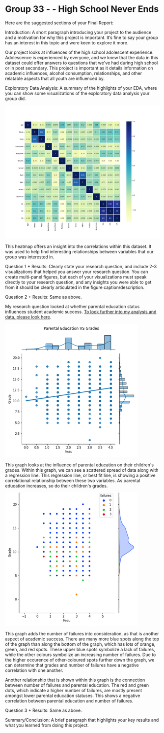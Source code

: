# Group 33 - - High School Never Ends

Here are the suggested sections of your Final Report:

Introduction: A short paragraph introducing your project to the audience and a motivation for why this project is important. It’s fine to say your group has an interest in this topic and were keen to explore it more.

Our project looks at influences of the high school adolescent experience. Adolescence is experienced by everyone, and we knew that the data in this dataset could offer answers to questions that we've had during high school or in post secondary. This project is important as it details information on academic influences, alcohol consumption, relationships, and other relatable aspects that all youth are influenced by.


Exploratory Data Analysis: A summary of the highlights of your EDA, where you can show some visualizations of the exploratory data analysis your group did.

![Heatmap](images/Heatmap.png)

This heatmap offers an insight into the correlations within this dataset. It was used to help find interesting relationships between variables that our group was interested in.



Question 1 + Results: Clearly state your research question, and include 2-3 visualizations that helped you answer your research question. You can create multi-panel figures, but each of your visualizations must speak directly to your research question, and any insights you were able to get from it should be clearly articulated in the figure caption/description.


Question 2 + Results: Same as above.

My research question looked at whether parental education status influences student academic success. [To look further into my analysis and data, please look here](notebooks/analysis2.ipynb).

![Grades VS Parental Education Status](images/MadiGradesVPedu.png)

This graph looks at the influence of parental education on their children's grades. Within this graph, we can see a scattered spread of data along with a regression line. This regression line, or best fit line, is showing a positive correlational relationship between these two variables. As parental education increases, so do their children's grades. 

![Failures VS Parental Education Status](images/Madijointplot.png)

This graph adds the number of failures into consideration, as that is another aspect of academic success. There are many more blue spots along the top of the graph than along the bottom of the graph, which has lots of orange, green, and red spots. These upper blue spots symbolize a lack of failures, while the other colours symbolize an increasing number of failures. Due to the higher occurence of other-coloured spots further down the graph, we can determine that grades and number of failures have a negative correlation with one another.

Another relationship that is shown within this graph is the connection between number of failures and parental education. The red and green dots, which indicate a higher number of failures, are mostly present amongst lower parental education statuses. This shows a negative correlation between parental education and number of failures.




Question 3 + Results: Same as above.

Summary/Conclusion: A brief paragraph that highlights your key results and what you learned from doing this project.
